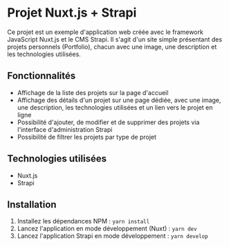# Projet Nuxt.js + Strapi

Ce projet est un exemple d'application web créée avec le framework JavaScript Nuxt.js et le CMS Strapi. Il s'agit d'un site simple présentant des projets personnels (Portfolio), chacun avec une image, une description et les technologies utilisées.

## Fonctionnalités

- Affichage de la liste des projets sur la page d'accueil
- Affichage des détails d'un projet sur une page dédiée, avec une image, une description, les technologies utilisées et un lien vers le projet en ligne
- Possibilité d'ajouter, de modifier et de supprimer des projets via l'interface d'administration Strapi
- Possibilité de filtrer les projets par type de projet 

## Technologies utilisées

- Nuxt.js
- Strapi

## Installation

1. Installez les dépendances NPM : `yarn install`
2. Lancez l'application en mode développement (Nuxt) : `yarn dev`
3. Lancez l'application Strapi en mode développement : `yarn develop`

